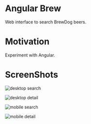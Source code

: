 # Angular Brew
Web interface to search BrewDog beers.

# Motivation 
Experiment with Angular.

# ScreenShots

![desktop search](https://user-images.githubusercontent.com/42848059/98861557-759baa00-2433-11eb-8bcc-7744ebc32657.png)

![desktop detail](https://user-images.githubusercontent.com/42848059/98861580-8815e380-2433-11eb-8a84-189ac055b4bc.png)

![mobile search](https://user-images.githubusercontent.com/42848059/98861616-982dc300-2433-11eb-825e-3c863d985af4.png)

![mobile detail](https://user-images.githubusercontent.com/42848059/98861640-a4198500-2433-11eb-9755-618b9576cec3.png)


